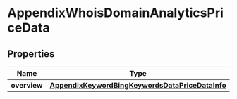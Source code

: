 

# AppendixWhoisDomainAnalyticsPriceData


## Properties

| Name | Type | Description | Notes |
|------------ | ------------- | ------------- | -------------|
|**overview** | [**AppendixKeywordBingKeywordsDataPriceDataInfo**](AppendixKeywordBingKeywordsDataPriceDataInfo.md) |  |  [optional] |




